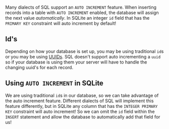 Many dialects of SQL support an `AUTO INCREMENT` feature. When inserting records into a table with `AUTO INCREMENT` enabled, the database will assign the next value _automatically_. In SQLite an integer `id` field that has the `PRIMARY KEY` constraint will auto increment by default!

## Id's

Depending on how your database is set up, you may be using traditional `id`s or you may be using [UUIDs](https://en.wikipedia.org/wiki/Universally_unique_identifier). SQL doesn't support auto incrementing a `uuid` so if your database is using them your server will have to handle the changing uuid's for each record.

## Using `AUTO INCREMENT` in SQLite

We are using traditional `id`s in our database, so we can take advantage of the auto increment feature. Different dialects of SQL will implement this feature differently, but in SQLite any column that has the `INTEGER PRIMARY KEY` constraint will auto increment! So we can omit the `id` field within the `INSERT` statement and allow the database to automatically add that field for us!